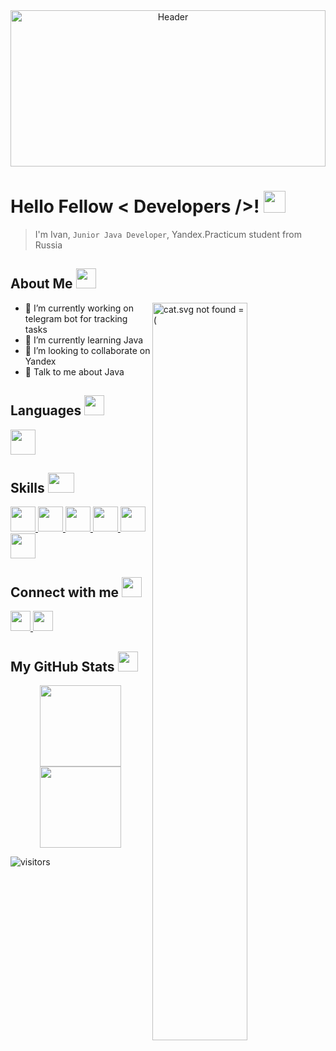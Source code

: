 <div align="center">
<img width='100%' height='250px' src="https://raw.githubusercontent.com/IvanMarakanov/IvanMarakanov/main/pictures/Header.jpg" alt="Header" />
</div>

# Hello Fellow < Developers />! <img width='35px' height='35px' src="https://raw.githubusercontent.com/IvanMarakanov/IvanMarakanov/main/gifs/hello.gif" />

> I'm Ivan, `Junior Java Developer`, 
> Yandex.Practicum student from Russia

## About Me <img width='32px' height='32px' src="https://raw.githubusercontent.com/IvanMarakanov/IvanMarakanov/main/gifs/dancing_cactus.gif" />

<img width='55%' align="right" alt="cat.svg not found =(" src="https://raw.githubusercontent.com/IvanMarakanov/IvanMarakanov/d81ab3fa682ceffdac3dfa290b0fb76a3d947a33/pictures/cat.svg" />

* 🔭 I’m currently working on telegram bot for tracking tasks
* 🌱 I’m currently learning Java 
* 👯 I’m looking to collaborate on Yandex 
* 💬 Talk to me about Java 

## Languages <img width='32px' height='32px' src="https://raw.githubusercontent.com/IvanMarakanov/IvanMarakanov/main/gifs/brackets.gif" />
<a href="https://github.com/IvanMarakanov?tab=repositories&q=&type=&language=java&sort="> <img width='40px' height='40px' src="https://raw.githubusercontent.com/IvanMarakanov/IvanMarakanov/main/icons/languages/Java.svg" /> </a>

## Skills <img width='42px' height='32px' src="https://raw.githubusercontent.com/IvanMarakanov/IvanMarakanov/main/gifs/print.gif" />
<a href="https://www.jetbrains.com/idea/"> <img width='40px' height='40px' src="https://raw.githubusercontent.com/IvanMarakanov/IvanMarakanov/main/icons/skills/IntelliJ_IDEA.svg" /> </a>
<a href="https://git-scm.com/"> <img width='40px' height='40px' src="https://raw.githubusercontent.com/IvanMarakanov/IvanMarakanov/main/icons/skills/Git.svg" /> </a>
<a href="https://spring.io/"> <img width='40px' height='40px' src="https://raw.githubusercontent.com/IvanMarakanov/IvanMarakanov/main/icons/skills/Spring.svg" /> </a>
<a href="https://github.com/"> <img width='40px' height='40px' src="https://raw.githubusercontent.com/IvanMarakanov/IvanMarakanov/main/icons/skills/GitHub.svg" /> </a>
<a href="https://maven.apache.org/"> <img width='40px' height='40px' src="https://raw.githubusercontent.com/IvanMarakanov/IvanMarakanov/main/icons/skills/Maven.svg" /> </a>
<a href="https://www.postgresql.org/"> <img width='40px' height='40px' src="https://raw.githubusercontent.com/IvanMarakanov/IvanMarakanov/main/icons/skills/PostgreSQL.svg" /> </a>

## Connect with me <img width='32px' height='32px' src="https://raw.githubusercontent.com/IvanMarakanov/IvanMarakanov/main/gifs/flying_bird.gif" />
<a href="https://t.me/Foodfox_Ivan_Marakanov"> <img width='32px' height='32px' src="https://raw.githubusercontent.com/IvanMarakanov/IvanMarakanov/main/icons/communications/Telegram.svg" /> </a>
<a href="https://vk.com/bucketonhead"> <img width='32px' height='32px' src="https://raw.githubusercontent.com/IvanMarakanov/IvanMarakanov/main/icons/communications/Vk.svg" /> </a>

## My GitHub Stats <img width='32px' height='32px' src="https://raw.githubusercontent.com/IvanMarakanov/IvanMarakanov/main/gifs/github.gif" />
<p align="center">
  <a href="https://github-readme-stats.vercel.app/api?username=IvanMarakanov&show_icons=true&count_private=true"> <img height='130' src="https://github-readme-stats.vercel.app/api?username=IvanMarakanov&show_icons=true&count_private=true&hide=issues,contribs" /> </a>
  <a href="https://github-readme-stats.vercel.app/api/top-langs/?username=IvanMarakanov&layout=compact"> <img height=130 src="https://github-readme-stats.vercel.app/api/top-langs/?username=IvanMarakanov&layout=compact" /> </a>
</p>

![visitors](https://visitor-badge.glitch.me/badge?page_id=IvanMarakanov.IvanMarakanov)
